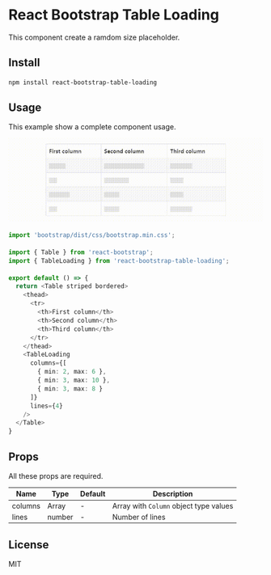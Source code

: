 # React Bootstrap Table Loading

This component create a ramdom size placeholder.

## Install

```bash
npm install react-bootstrap-table-loading
```

## Usage

This example show a complete component usage.

![TableLoading](https://github.com/victorap93/react-bootstrap-table-loading/blob/main/attachments/TableLoading.gif?raw=true)

```typescript
import 'bootstrap/dist/css/bootstrap.min.css';

import { Table } from 'react-bootstrap';
import { TableLoading } from 'react-bootstrap-table-loading';

export default () => {
  return <Table striped bordered>
    <thead>
      <tr>
        <th>First column</th>
        <th>Second column</th>
        <th>Third column</th>
      </tr>
    </thead>
    <TableLoading
      columns={[
        { min: 2, max: 6 },
        { min: 3, max: 10 },
        { min: 3, max: 8 }
      ]}
      lines={4}
    />
  </Table>
}
```

## Props

All these props are required.

| Name    | Type   | Default | Description                            |
|---------|--------|---------|----------------------------------------|
| columns | Array  | -       | Array with `Column` object type values |
| lines   | number | -       | Number of lines                        |

## License
MIT